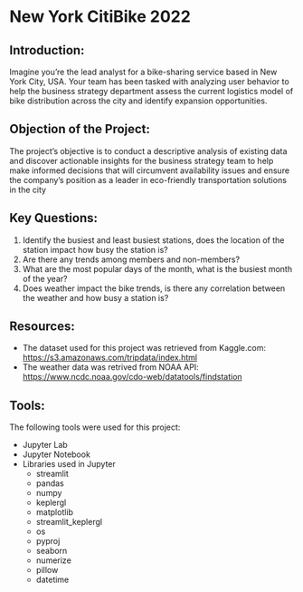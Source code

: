 # New York CitiBike 2022

## Introduction:
Imagine you’re the lead analyst for a bike-sharing service based in New York City, USA. Your
team has been tasked with analyzing user behavior to help the business strategy department
assess the current logistics model of bike distribution across the city and identify expansion
opportunities.

## Objection of the Project: 
The project’s objective is to conduct a descriptive analysis of existing data and discover
actionable insights for the business strategy team to help make informed decisions that will
circumvent availability issues and ensure the company’s position as a leader in eco-friendly
transportation solutions in the city

## Key Questions: 
1. Identify the busiest and least busiest stations, does the location of the station impact how busy the station is?
2. Are there any trends among members and non-members?
3. What are the most popular days of the month, what is the busiest month of the year?
4. Does weather impact the bike trends, is there any correlation between the weather and how busy a station is?

## Resources: 
- The dataset used for this project was retrieved from Kaggle.com: https://s3.amazonaws.com/tripdata/index.html
- The weather data was retrived from NOAA API: https://www.ncdc.noaa.gov/cdo-web/datatools/findstation

## Tools:
The following tools were used for this project:

+ Jupyter Lab
+ Jupyter Notebook
+ Libraries used in Jupyter
  - streamlit
  - pandas
  - numpy
  - keplergl
  - matplotlib
  - streamlit_keplergl
  - os
  - pyproj
  - seaborn
  - numerize
  - pillow
  - datetime
  
  



